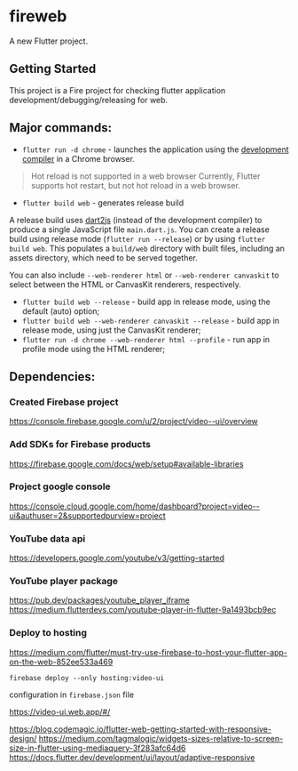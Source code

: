 # fireweb

A new Flutter project.

## Getting Started

This project is a Fire project for checking flutter application development/debugging/releasing for web.

## Major commands:

- `flutter run -d chrome` - launches the application using the [development compiler] in a Chrome browser.

> Hot reload is not supported in a web browser Currently, Flutter supports hot restart, but not hot reload in a web browser.

- `flutter build web` - generates release build

A release build uses [dart2js] (instead of the development compiler) to produce a single JavaScript file `main.dart.js`. You can create a release build using release mode (`flutter run --release`) or by using `flutter build web`. This populates a `build/web` directory with built files, including an assets directory, which need to be served together.

You can also include `--web-renderer html` or `--web-renderer canvaskit` to select between the HTML or CanvasKit renderers, respectively.

- `flutter build web --release` - build app in release mode, using the default (auto) option;
- `flutter build web --web-renderer canvaskit --release` - build app in release mode, using just the CanvasKit renderer;
- `flutter run -d chrome --web-renderer html --profile` - run app in profile mode using the HTML renderer;

## Dependencies:

### Created Firebase project

https://console.firebase.google.com/u/2/project/video--ui/overview

### Add SDKs for Firebase products

https://firebase.google.com/docs/web/setup#available-libraries

### Project google console

https://console.cloud.google.com/home/dashboard?project=video--ui&authuser=2&supportedpurview=project

### YouTube data api

https://developers.google.com/youtube/v3/getting-started

### YouTube player package

https://pub.dev/packages/youtube_player_iframe
https://medium.flutterdevs.com/youtube-player-in-flutter-9a1493bcb9ec

### Deploy to hosting

https://medium.com/flutter/must-try-use-firebase-to-host-your-flutter-app-on-the-web-852ee533a469

`firebase deploy --only hosting:video-ui`

configuration in `firebase.json` file

https://video-ui.web.app/#/

<!-- Links: -->

[development compiler]: https://dart.dev/tools/dartdevc
[dart2js]: https://dart.dev/tools/dart2js


https://blog.codemagic.io/flutter-web-getting-started-with-responsive-design/
https://medium.com/tagmalogic/widgets-sizes-relative-to-screen-size-in-flutter-using-mediaquery-3f283afc64d6
https://docs.flutter.dev/development/ui/layout/adaptive-responsive